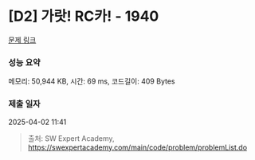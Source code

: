 # [D2] 가랏! RC카! - 1940 

[문제 링크](https://swexpertacademy.com/main/code/problem/problemDetail.do?contestProbId=AV5PjMgaALgDFAUq) 

### 성능 요약

메모리: 50,944 KB, 시간: 69 ms, 코드길이: 409 Bytes

### 제출 일자

2025-04-02 11:41



> 출처: SW Expert Academy, https://swexpertacademy.com/main/code/problem/problemList.do